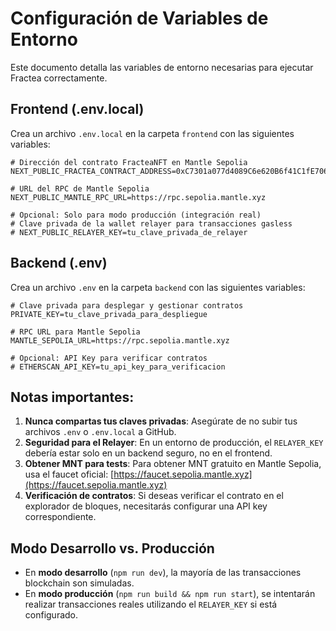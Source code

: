 # Configuración de Variables de Entorno

Este documento detalla las variables de entorno necesarias para ejecutar Fractea correctamente.

## Frontend (.env.local)

Crea un archivo `.env.local` en la carpeta `frontend` con las siguientes variables:

```
# Dirección del contrato FracteaNFT en Mantle Sepolia
NEXT_PUBLIC_FRACTEA_CONTRACT_ADDRESS=0xC7301a077d4089C6e620B6f41C1fE70686092057

# URL del RPC de Mantle Sepolia
NEXT_PUBLIC_MANTLE_RPC_URL=https://rpc.sepolia.mantle.xyz

# Opcional: Solo para modo producción (integración real)
# Clave privada de la wallet relayer para transacciones gasless
# NEXT_PUBLIC_RELAYER_KEY=tu_clave_privada_de_relayer
```

## Backend (.env)

Crea un archivo `.env` en la carpeta `backend` con las siguientes variables:

```
# Clave privada para desplegar y gestionar contratos
PRIVATE_KEY=tu_clave_privada_para_despliegue

# RPC URL para Mantle Sepolia
MANTLE_SEPOLIA_URL=https://rpc.sepolia.mantle.xyz

# Opcional: API Key para verificar contratos
# ETHERSCAN_API_KEY=tu_api_key_para_verificacion
```

## Notas importantes:

1. **Nunca compartas tus claves privadas**: Asegúrate de no subir tus archivos `.env` o `.env.local` a GitHub.
2. **Seguridad para el Relayer**: En un entorno de producción, el `RELAYER_KEY` debería estar solo en un backend seguro, no en el frontend.
3. **Obtener MNT para tests**: Para obtener MNT gratuito en Mantle Sepolia, usa el faucet oficial: [https://faucet.sepolia.mantle.xyz](https://faucet.sepolia.mantle.xyz)
4. **Verificación de contratos**: Si deseas verificar el contrato en el explorador de bloques, necesitarás configurar una API key correspondiente.

## Modo Desarrollo vs. Producción

- En **modo desarrollo** (`npm run dev`), la mayoría de las transacciones blockchain son simuladas.
- En **modo producción** (`npm run build && npm run start`), se intentarán realizar transacciones reales utilizando el `RELAYER_KEY` si está configurado. 
